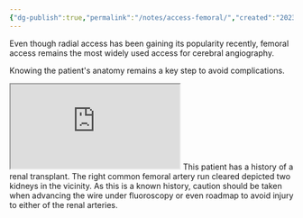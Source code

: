 ```yaml
---
{"dg-publish":true,"permalink":"/notes/access-femoral/","created":"2023-08-14T19:26:50.241-07:00","updated":"2023-08-14T20:24:53.618-07:00"}
---
```



Even though radial access has been gaining its popularity recently, femoral access remains the most widely used access for cerebral angiography. 

Knowing the patient's anatomy remains a key step to avoid complications. 

<iframe src="https://i.imgur.io/FvJP6PS.mp4"></iframe>
This patient has a history of a renal transplant. The right common femoral artery run cleared depicted two kidneys in the vicinity. As this is a known history, caution should be taken when advancing the wire under fluoroscopy or even roadmap to avoid injury to either of the renal arteries.